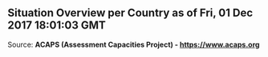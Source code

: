 ## Situation Overview per Country as of Fri, 01 Dec 2017 18:01:03 GMT

Source: **ACAPS (Assessment Capacities Project) - https://www.acaps.org**
